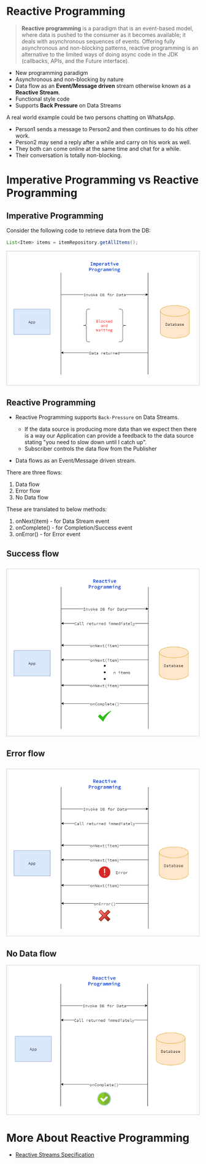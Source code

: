 # Reactive Programming

> **Reactive programming** is a paradigm that is an event-based model, where data is pushed to the consumer as it becomes
> available; it deals with asynchronous sequences of events. Offering fully asynchronous and
> non-blocking patterns, reactive programming is an alternative to the limited ways of doing
> async code in the JDK (callbacks, APIs, and the Future<V> interface).

* New programming paradigm
* Asynchronous and non-blocking by nature
* Data flow as an **Event/Message driven** stream otherwise known as a **Reactive Stream**.
* Functional style code
* Supports **Back Pressure** on Data Streams

A real world example could be two persons chatting on WhatsApp.

* Person1 sends a message to Person2 and then continues to do his other work.
* Person2 may send a reply after a while and carry on his work as well.
* They both can come online at the same time and chat for a while.
* Their conversation is totally non-blocking.

# Imperative Programming vs Reactive Programming

## Imperative Programming

Consider the following code to retrieve data from the DB:

```java
List<Item> items = itemRepository.getAllItems();
```

![Imperative Programming](./images/imperative-programming.png)

## Reactive Programming

* Reactive Programming supports `Back-Pressure` on Data Streams.

  - If the data source is producing more data than we expect then there is a way our Application can provide a feedback
to the data source stating "you need to slow down until I catch up".
  - Subscriber controls the data flow from the Publisher

* Data flows as an Event/Message driven stream.

There are three flows:

1. Data flow
2. Error flow
3. No Data flow

These are translated to below methods:

1. onNext(item) - for Data Stream event
2. onComplete() - for Completion/Success event
3. onError() - for Error event

## Success flow
![Reactive Programming - Success flow](./images/data-flow-as-an-event-driven-stream_1_success-flow.png)

## Error flow
![Reactive Programming - Error flow](./images/data-flow-as-an-event-driven-stream_2_error-flow.png)

## No Data flow
![Reactive Programming - No Data flow](./images/data-flow-as-an-event-driven-stream_3_no-data-flow.png)

# More About Reactive Programming

* [Reactive Streams Specification](./reactive-streams-specification.md "Reactive Streams Specification")